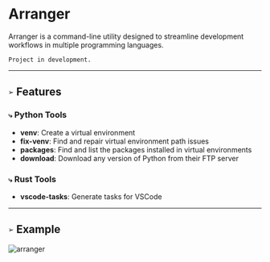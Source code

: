 # Arranger
Arranger is a command-line utility designed to streamline development workflows in multiple programming languages.

`Project in development.`
___
## `➢` Features
### `⤷` Python Tools
- **venv**: Create a virtual environment
- **fix-venv**: Find and repair virtual environment path issues
- **packages**: Find and list the packages installed in virtual environments
- **download**: Download any version of Python from their FTP server

### `⤷` Rust Tools
- **vscode-tasks**: Generate tasks for VSCode

___
## `➢` Example
![arranger](https://github.com/syn-chromatic/arranger-rs/assets/68112904/e581e0f7-2921-475b-a123-f52251bdbd65)
